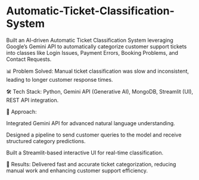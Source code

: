 # Automatic-Ticket-Classification-System
Built an AI-driven Automatic Ticket Classification System leveraging Google’s Gemini API to automatically categorize customer support tickets into classes like Login Issues, Payment Errors, Booking Problems, and Contact Requests.

📊 Problem Solved: Manual ticket classification was slow and inconsistent, leading to longer customer response times.

🛠 Tech Stack: Python, Gemini API (Generative AI), MongoDB, Streamlit (UI), REST API integration.

🔎 Approach:

Integrated Gemini API for advanced natural language understanding.

Designed a pipeline to send customer queries to the model and receive structured category predictions.

Built a Streamlit-based interactive UI for real-time classification.

🚀 Results: Delivered fast and accurate ticket categorization, reducing manual work and enhancing customer support efficiency.
